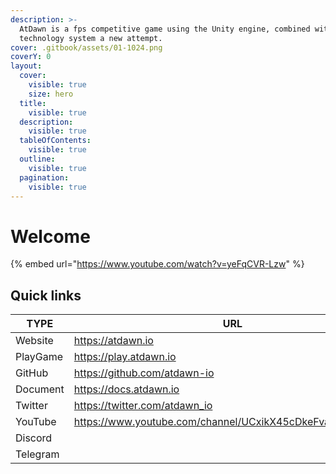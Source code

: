 ```yaml
---
description: >-
  AtDawn is a fps competitive game using the Unity engine, combined with web3
  technology system a new attempt.
cover: .gitbook/assets/01-1024.png
coverY: 0
layout:
  cover:
    visible: true
    size: hero
  title:
    visible: true
  description:
    visible: true
  tableOfContents:
    visible: true
  outline:
    visible: true
  pagination:
    visible: true
---
```


# Welcome

{% embed url="https://www.youtube.com/watch?v=yeFqCVR-Lzw" %}

## Quick links

<table><thead><tr><th width="190">TYPE</th><th>URL</th></tr></thead><tbody><tr><td>Website</td><td><a href="https://atdawn.io">https://atdawn.io</a></td></tr><tr><td>PlayGame</td><td><a href="https://play.atdawn.io">https://play.atdawn.io</a></td></tr><tr><td>GitHub</td><td><a href="https://github.com/atdawn-io">https://github.com/atdawn-io</a></td></tr><tr><td>Document</td><td><a href="https://docs.atdawn.io">https://docs.atdawn.io</a></td></tr><tr><td>Twitter</td><td><a href="https://twitter.com/atdawn_io">https://twitter.com/atdawn_io</a></td></tr><tr><td>YouTube</td><td><a href="https://www.youtube.com/channel/UCxikX45cDkeFvabOu77SgMA">https://www.youtube.com/channel/UCxikX45cDkeFvabOu77SgMA</a></td></tr><tr><td>Discord </td><td></td></tr><tr><td>Telegram</td><td></td></tr></tbody></table>

&#x20; &#x20;
